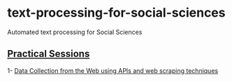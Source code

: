# text-processing-for-social-sciences
Automated text processing for Social Sciences

## [Practical Sessions](https://github.com/ahurriyetoglu/text-processing-for-social-sciences/tree/main/practical_sessions)
1- [Data Collection from the Web using APIs and web scraping techniques](https://github.com/ahurriyetoglu/text-processing-for-social-sciences/blob/main/practical_sessions/1-Data_Collection/Practical_Session-Data_Collection.ipynb)
